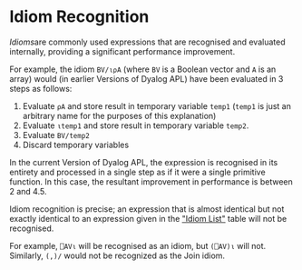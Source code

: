 # Idiom Recognition

*Idioms*are commonly used expressions that are recognised and evaluated internally, providing a significant performance improvement.

For example, the idiom `BV/⍳⍴A` (where `BV` is a Boolean vector and `A` is an array) would (in earlier Versions of Dyalog APL) have been evaluated in 3 steps as follows:

1. Evaluate `⍴A` and store result in temporary variable `temp1` (`temp1` is just an arbitrary name for the purposes of this explanation)
2. Evaluate `⍳temp1` and store result in temporary variable `temp2`.
3. Evaluate `BV/temp2`
4. Discard temporary variables

In the current Version of Dyalog APL, the expression is recognised in its entirety and processed in a single step as if it were a single primitive function. In this case, the resultant improvement in performance is between 2 and 4.5.

Idiom recognition is precise; an expression that is almost identical but not exactly identical to an expression given in the ["Idiom List"](idiom-list.md) table will not be recognised.

For example, `⎕AV⍳` will be recognised as an idiom, but `(⎕AV)⍳` will not. Similarly, `(,)/` would not be recognized as the Join idiom.
